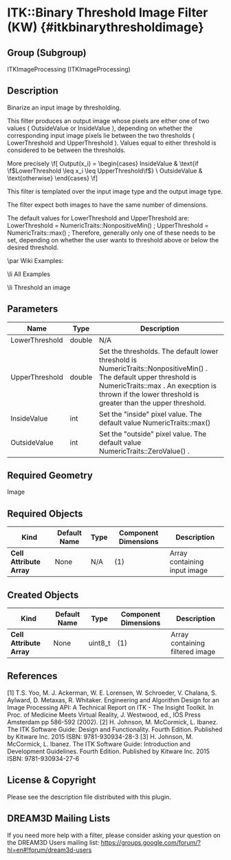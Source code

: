 ITK::Binary Threshold Image Filter (KW) {#itkbinarythresholdimage}
=======================

## Group (Subgroup) ##
ITKImageProcessing (ITKImageProcessing)

## Description ##
Binarize an input image by thresholding.

This filter produces an output image whose pixels are either one of two values ( OutsideValue or InsideValue ), depending on whether the corresponding input image pixels lie between the two thresholds ( LowerThreshold and UpperThreshold ). Values equal to either threshold is considered to be between the thresholds.

More precisely \f[ Output(x_i) = \begin{cases} InsideValue & \text{if \f$LowerThreshold \leq x_i \leq UpperThreshold\f$} \\ OutsideValue & \text{otherwise} \end{cases} \f]  

This filter is templated over the input image type and the output image type.

The filter expect both images to have the same number of dimensions.

The default values for LowerThreshold and UpperThreshold are: LowerThreshold = NumericTraits<TInput>::NonpositiveMin() ; UpperThreshold = NumericTraits<TInput>::max() ; Therefore, generally only one of these needs to be set, depending on whether the user wants to threshold above or below the desired threshold.

\par Wiki Examples:

\li All Examples 

\li Threshold an image

## Parameters ##

| Name | Type | Description |
|------|------|-------------|
| LowerThreshold | double| N/A |
| UpperThreshold | double| Set the thresholds. The default lower threshold is NumericTraits<InputPixelType>::NonpositiveMin() . The default upper threshold is NumericTraits<InputPixelType>::max . An execption is thrown if the lower threshold is greater than the upper threshold. |
| InsideValue | int| Set the "inside" pixel value. The default value NumericTraits<OutputPixelType>::max() |
| OutsideValue | int| Set the "outside" pixel value. The default value NumericTraits<OutputPixelType>::ZeroValue() . |


## Required Geometry ##
Image

## Required Objects ##

| Kind | Default Name | Type | Component Dimensions | Description |
|------|--------------|------|----------------------|-------------|
| **Cell Attribute Array** | None | N/A | (1)  | Array containing input image

## Created Objects ##

| Kind | Default Name | Type | Component Dimensions | Description |
|------|--------------|------|----------------------|-------------|
| **Cell Attribute Array** | None | uint8_t | (1)  | Array containing filtered image

## References ##
[1] T.S. Yoo, M. J. Ackerman, W. E. Lorensen, W. Schroeder, V. Chalana, S. Aylward, D. Metaxas, R. Whitaker. Engineering and Algorithm Design for an Image Processing API: A Technical Report on ITK - The Insight Toolkit. In Proc. of Medicine Meets Virtual Reality, J. Westwood, ed., IOS Press Amsterdam pp 586-592 (2002). 
[2] H. Johnson, M. McCormick, L. Ibanez. The ITK Software Guide: Design and Functionality. Fourth Edition. Published by Kitware Inc. 2015 ISBN: 9781-930934-28-3
[3] H. Johnson, M. McCormick, L. Ibanez. The ITK Software Guide: Introduction and Development Guidelines. Fourth Edition. Published by Kitware Inc. 2015 ISBN: 9781-930934-27-6

## License & Copyright ##

Please see the description file distributed with this plugin.

## DREAM3D Mailing Lists ##

If you need more help with a filter, please consider asking your question on the DREAM3D Users mailing list:
https://groups.google.com/forum/?hl=en#!forum/dream3d-users
